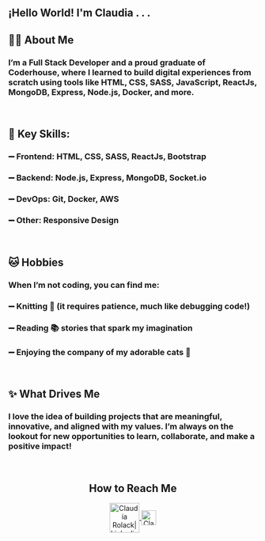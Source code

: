 ## ¡Hello World! I'm Claudia . . .

  <h2>👩‍💻 About Me</h2>
  <h3>I’m a Full Stack Developer and a proud graduate of Coderhouse, where I learned to build digital experiences from scratch using tools like HTML, CSS, SASS, JavaScript, ReactJs, MongoDB, Express, Node.js, Docker, and more.</h3>
  <br>
  <h2>🌟 Key Skills:</h2>
  <h3>➖ Frontend: HTML, CSS, SASS, ReactJs, Bootstrap</h3>
  <h3>➖ Backend: Node.js, Express, MongoDB, Socket.io</h3>
  <h3>➖ DevOps: Git, Docker, AWS</h3>
  <h3>➖ Other: Responsive Design</h3>
  <br>
  <h2>🐱 Hobbies</h2>
  <h3>When I’m not coding, you can find me:</h3>
  <h3>➖ Knitting 🧶 (it requires patience, much like debugging code!)</h3>
  <h3>➖ Reading 📚 stories that spark my imagination</h3>
  <h3>➖ Enjoying the company of my adorable cats 🐾</h3>
  <br>
  <h2>✨ What Drives Me</h2>
  <h3>I love the idea of building projects that are meaningful, innovative, and aligned with my values. I’m always on the lookout for new opportunities to learn, collaborate, and make a positive impact!</h3>
  <br>
  <div align="center">
  <h2>How to Reach Me</h2>
    <a href="https://www.linkedin.com/in/claudia-rolack-silva-55756812a/" target="_blank">
    <img align="center" alt="Claudia Rolack| Linkedin" width="60em" src="https://github.com/user-attachments/assets/cb8478f4-9f2b-4f1c-9f74-e90d8835f046"/>
    </a>
    <a href="email:claudia.rolack@gmail.com" >
    <img align="center" alt="Claudia Rolack | Gmail" width="30em" src="https://github.com/user-attachments/assets/8b883024-21a5-4c34-ae1e-871fcc70c058" />
    </a>
  </div>
